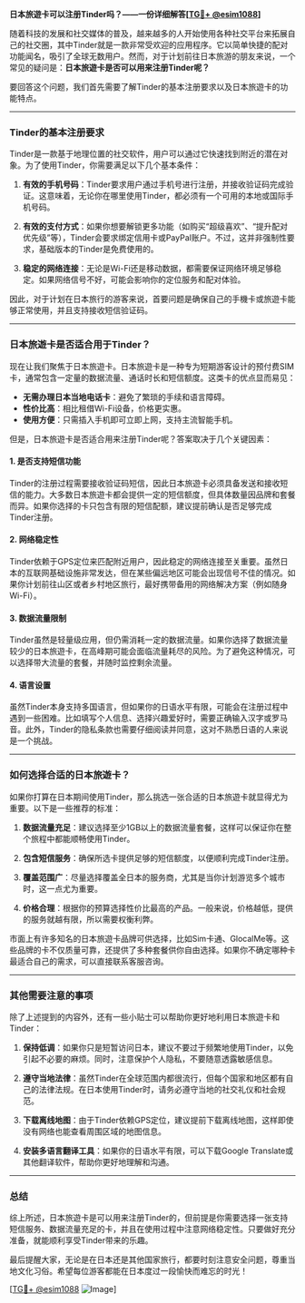 **日本旅遊卡可以注册Tinder吗？——一份详细解答[[TG💪+ @esim1088](https://t.me/s/esim1088)]**

随着科技的发展和社交媒体的普及，越来越多的人开始使用各种社交平台来拓展自己的社交圈，其中Tinder就是一款非常受欢迎的应用程序。它以简单快捷的配对功能闻名，吸引了全球无数用户。然而，对于计划前往日本旅游的朋友来说，一个常见的疑问是：**日本旅遊卡是否可以用来注册Tinder呢？**

要回答这个问题，我们首先需要了解Tinder的基本注册要求以及日本旅遊卡的功能特点。

---

### **Tinder的基本注册要求**

Tinder是一款基于地理位置的社交软件，用户可以通过它快速找到附近的潜在对象。为了使用Tinder，你需要满足以下几个基本条件：

1. **有效的手机号码**：Tinder要求用户通过手机号进行注册，并接收验证码完成验证。这意味着，无论你在哪里使用Tinder，都必须有一个可用的本地或国际手机号码。
   
2. **有效的支付方式**：如果你想要解锁更多功能（如购买“超级喜欢”、“提升配对优先级”等），Tinder会要求绑定信用卡或PayPal账户。不过，这并非强制性要求，基础版本的Tinder是免费使用的。

3. **稳定的网络连接**：无论是Wi-Fi还是移动数据，都需要保证网络环境足够稳定。如果网络信号不好，可能会影响你的定位服务和配对体验。

因此，对于计划在日本旅行的游客来说，首要问题是确保自己的手機卡或旅遊卡能够正常使用，并且支持接收短信验证码。

---

### **日本旅遊卡是否适合用于Tinder？**

现在让我们聚焦于日本旅遊卡。日本旅遊卡是一种专为短期游客设计的预付费SIM卡，通常包含一定量的数据流量、通话时长和短信额度。这类卡的优点显而易见：

- **无需办理日本当地电话卡**：避免了繁琐的手续和语言障碍。
- **性价比高**：相比租借Wi-Fi设备，价格更实惠。
- **使用方便**：只需插入手机即可立即上网，支持主流智能手机。

但是，日本旅遊卡是否适合用来注册Tinder呢？答案取决于几个关键因素：

#### **1. 是否支持短信功能**
Tinder的注册过程需要接收验证码短信，因此日本旅遊卡必须具备发送和接收短信的能力。大多数日本旅遊卡都会提供一定的短信额度，但具体数量因品牌和套餐而异。如果你选择的卡只包含有限的短信配额，建议提前确认是否足够完成Tinder注册。

#### **2. 网络稳定性**
Tinder依赖于GPS定位来匹配附近用户，因此稳定的网络连接至关重要。虽然日本的互联网基础设施非常发达，但在某些偏远地区可能会出现信号不佳的情况。如果你计划前往山区或者乡村地区旅行，最好携带备用的网络解决方案（例如随身Wi-Fi）。

#### **3. 数据流量限制**
Tinder虽然是轻量级应用，但仍需消耗一定的数据流量。如果你选择了数据流量较少的日本旅遊卡，在高峰期可能会面临流量耗尽的风险。为了避免这种情况，可以选择带大流量的套餐，并随时监控剩余流量。

#### **4. 语言设置**
虽然Tinder本身支持多国语言，但如果你的日语水平有限，可能会在注册过程中遇到一些困难。比如填写个人信息、选择兴趣爱好时，需要正确输入汉字或罗马音。此外，Tinder的隐私条款也需要仔细阅读并同意，这对不熟悉日语的人来说是一个挑战。

---

### **如何选择合适的日本旅遊卡？**

如果你打算在日本期间使用Tinder，那么挑选一张合适的日本旅遊卡就显得尤为重要。以下是一些推荐的标准：

1. **数据流量充足**：建议选择至少1GB以上的数据流量套餐，这样可以保证你在整个旅程中都能顺畅使用Tinder。
   
2. **包含短信服务**：确保所选卡提供足够的短信额度，以便顺利完成Tinder注册。

3. **覆盖范围广**：尽量选择覆盖全日本的服务商，尤其是当你计划游览多个城市时，这一点尤为重要。

4. **价格合理**：根据你的预算选择性价比最高的产品。一般来说，价格越低，提供的服务就越有限，所以需要权衡利弊。

市面上有许多知名的日本旅遊卡品牌可供选择，比如Sim卡通、GlocalMe等。这些品牌的卡不仅质量可靠，还提供了多种套餐供你自由选择。如果你不确定哪种卡最适合自己的需求，可以直接联系客服咨询。

---

### **其他需要注意的事项**

除了上述提到的内容外，还有一些小贴士可以帮助你更好地利用日本旅遊卡和Tinder：

1. **保持低调**：如果你只是短暂访问日本，建议不要过于频繁地使用Tinder，以免引起不必要的麻烦。同时，注意保护个人隐私，不要随意透露敏感信息。

2. **遵守当地法律**：虽然Tinder在全球范围内都很流行，但每个国家和地区都有自己的法律法规。在日本使用Tinder时，请务必遵守当地的社交礼仪和社会规范。

3. **下载离线地图**：由于Tinder依赖GPS定位，建议提前下载离线地图，这样即使没有网络也能查看周围区域的地图信息。

4. **安装多语言翻译工具**：如果你的日语水平有限，可以下载Google Translate或其他翻译软件，帮助你更好地理解和沟通。

---

### **总结**

综上所述，日本旅遊卡是可以用来注册Tinder的，但前提是你需要选择一张支持短信服务、数据流量充足的卡，并且在使用过程中注意网络稳定性。只要做好充分准备，就能顺利享受Tinder带来的乐趣。

最后提醒大家，无论是在日本还是其他国家旅行，都要时刻注意安全问题，尊重当地文化习俗。希望每位游客都能在日本度过一段愉快而难忘的时光！

[[TG💪+ @esim1088](https://t.me/s/esim1088) ![Image](https://i.postimg.cc/4NQfJmqS/Snipaste-2025-05-13-00-14-12.png)]